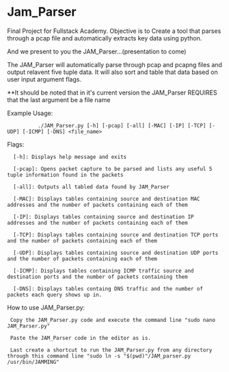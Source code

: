 # Jam_Parser
Final Project for Fullstack Academy. Objective is to Create a tool that parses through a pcap file and automatically extracts key data using python.

And we present to you the JAM_Parser...(presentation to come)

The JAM_Parser will automatically parse through pcap and pcapng files and output relavent five tuple data. It will also sort and table that data based on user input argument flags.

**It should be noted that in it's current version the JAM_Parser REQUIRES that the last argument be a file name

Example Usage:

              ./JAM_Parser.py [-h] [-pcap] [-all] [-MAC] [-IP] [-TCP] [-UDP] [-ICMP] [-DNS] <file_name>
              
Flags:

      [-h]: Displays help message and exits
      
      [-pcap]: Opens packet capture to be parsed and lists any useful 5 tuple information found in the packets
      
      [-all]: Outputs all tabled data found by JAM_Parser
      
      [-MAC]: Displays tables containing source and destination MAC addresses and the number of packets containing each of them
      
      [-IP]: Displays tables containing source and destination IP addresses and the number of packets containing each of them
      
      [-TCP]: Displays tables containing source and destination TCP ports and the number of packets containing each of them
      
      [-UDP]: Displays tables containing source and destination UDP ports and the number of packets containing each of them
      
      [-ICMP]: Displays tables containing ICMP traffic source and destination ports and the number of packets containing them
      
      [-DNS]: Displays tables containg DNS traffic and the number of packets each query shows up in.
     
     
 How to use JAM_Parser.py:
  
     Copy the JAM_Parser.py code and execute the command line "sudo nano JAM_Parser.py" 

     Paste the JAM_Parser code in the editor as is. 
  
     Last create a shortcut to run the JAM_Parser.py from any directory through this command line "sudo ln -s "$(pwd)"/JAM_parser.py /usr/bin/JAMMING"

